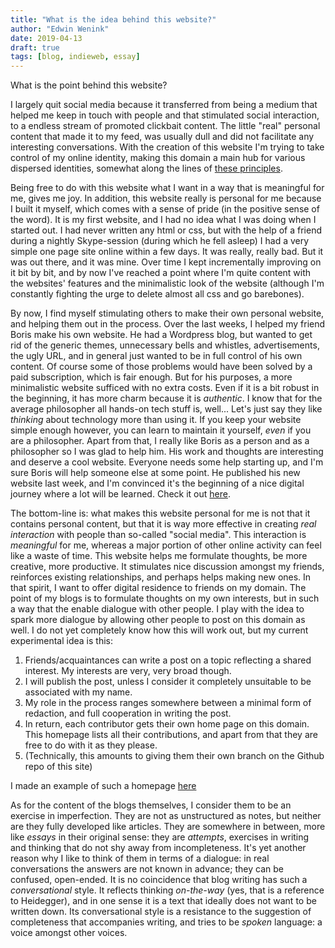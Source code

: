 ```yaml
---
title: "What is the idea behind this website?"
author: "Edwin Wenink"
date: 2019-04-13
draft: true
tags: [blog, indieweb, essay]
---
```


What is the point behind this website?

I largely quit social media because it transferred from being a medium that helped me keep in touch with people and that stimulated social interaction, to a endless stream of promoted clickbait content. 
The little "real" personal content that made it to my feed, was usually dull and did not facilitate any interesting conversations.
With the creation of this website I'm trying to take control of my online identity, making this domain a main hub for various dispersed identities, somewhat along the lines of [these principles](https://indieweb.org/).

Being free to do with this website what I want in a way that is meaningful for me, gives me joy.
In addition, this website really is personal for me because I built it myself, which comes with a sense of pride (in the positive sense of the word).
It is my first website, and I had no idea what I was doing when I started out.
I had never written any html or css, but with the help of a friend during a nightly Skype-session (during which he fell asleep) I had a very simple one page site online within a few days.
It was really, really bad. 
But it was out there, and it was mine. 
Over time I kept incrementally improving on it bit by bit, and by now I've reached a point where I'm quite content with the websites' features and the minimalistic look of the website (although I'm constantly fighting the urge to delete almost all css and go barebones). 

By now, I find myself stimulating others to make their own personal website, and helping them out in the process.
Over the last weeks, I helped my friend Boris make his own website. 
He had a Wordpress blog, but wanted to get rid of the generic themes, unnecessary bells and whistles, advertisements, the ugly URL, and in general just wanted to be in full control of his own content. 
Of course some of those problems would have been solved by a paid subscription, which is fair enough.
But for his purposes, a more minimalistic website sufficed with no extra costs. 
Even if it is a bit robust in the beginning, it has more charm because it is *authentic*.
I know that for the average philosopher all hands-on tech stuff is, well... 
Let's just say they like *thinking* about technology more than using it.
If you keep your website simple enough however, you can learn to maintain it yourself, *even* if you are a philosopher. 
Apart from that, I really like Boris as a person and as a philosopher so I was glad to help him.
His work and thoughts are interesting and deserve a cool website.
Everyone needs some help starting up, and I'm sure Boris will help someone else at some point.
He published his new website last week, and I'm convinced it's the beginning of a nice digital journey where a lot will be learned.
Check it out [here](http://de-klos.net/).

The bottom-line is: what makes this website personal for me is not that it contains personal content, but that it is way more effective in creating *real interaction* with people than so-called "social media".
This interaction is *meaningful* for me, whereas a major portion of other online activity can feel like a waste of time.
This website helps me formulate thoughts, be more creative, more productive.
It stimulates nice discussion amongst my friends, reinforces existing relationships, and perhaps helps making new ones.
In that spirit, I want to offer digital residence to friends on my domain.
The point of my blogs is to formulate thoughts on my own interests, but in such a way that the enable dialogue with other people.
I play with the idea to spark more dialogue by allowing other people to post on this domain as well.
I do not yet completely know how this will work out, but my current experimental idea is this:

1. Friends/acquaintances can write a post on a topic reflecting a shared interest. My interests are very, very broad though.
2. I will publish the post, unless I consider it completely unsuitable to be associated with my name.
3. My role in the process ranges somewhere between a minimal form of redaction, and full cooperation in writing the post.
4. In return, each contributor gets their own home page on this domain. This homepage lists all their contributions, and apart from that they are free to do with it as they please.
5. (Technically, this amounts to giving them their own branch on the Github repo of this site)

I made an example of such a homepage [here](https://www.edwinwenink.xyz/~guest/)

As for the content of the blogs themselves, I consider them to be an exercise in imperfection.
They are not as unstructured as notes, but neither are they fully developed like articles. 
They are somewhere in between, more like *essays* in their original sense: they are *attempts*, exercises in writing and thinking that do not shy away from incompleteness.
It's yet another reason why I like to think of them in terms of a dialogue: in real conversations the answers are not known in advance; they can be confused, open-ended.
It is no coincidence that blog writing has such a *conversational* style.
It reflects thinking *on-the-way* (yes, that is a reference to Heidegger), and in one sense it is a text that ideally does not want to be written down. 
Its conversational style is a resistance to the suggestion of completeness that accompanies writing, and tries to be *spoken* language: a voice amongst other voices.

